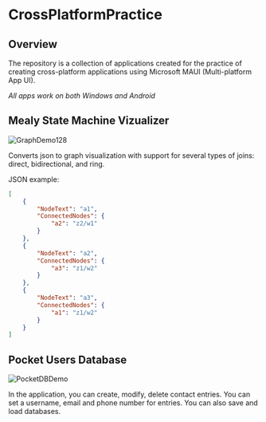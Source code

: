 # CrossPlatformPractice

## Overview

The repository is a collection of applications created for the practice of creating cross-platform applications using Microsoft MAUI (Multi-platform App UI).

*All apps work on both Windows and Android*

## Mealy State Machine Vizualizer

![GraphDemo128](https://user-images.githubusercontent.com/61901199/210269198-3497a940-1fbc-49b7-932a-5e881fe845b2.gif)


Converts json to graph visualization with support for several types of joins: direct, bidirectional, and ring.

JSON example:
```json
[
    {
        "NodeText": "a1",
        "ConnectedNodes": {
            "a2": "z2/w1"
        }
    },
    {
        "NodeText": "a2",
        "ConnectedNodes": {
            "a3": "z1/w2"
        }
    },
    {
        "NodeText": "a3",
        "ConnectedNodes": {
            "a1": "z1/w2"
        }
    }
]
```

## Pocket Users Database

![PocketDBDemo](https://user-images.githubusercontent.com/61901199/210271371-0519bf36-cfa5-4eea-903e-b1d378de71bf.png)

In the application, you can create, modify, delete contact entries. You can set a username, email and phone number for entries. You can also save and load databases.
